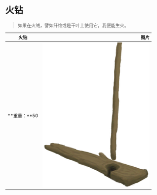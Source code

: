 # 火钻  
> 如果在火绒，譬如纤维或是干叶上使用它，我便能生火。  
  
  火钻  |   图片   
 ----  |  ----:   
 **重量：**50  |  ![](Sprite/HandDrill.png)   
  
